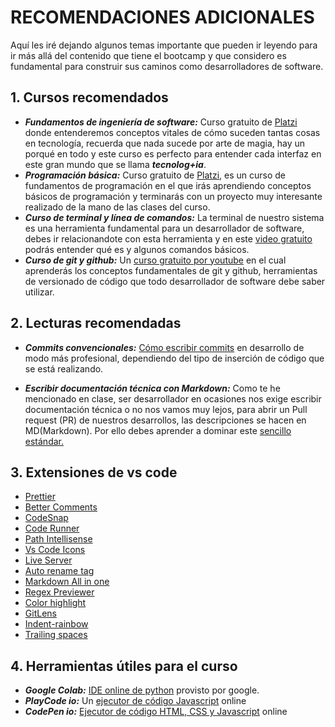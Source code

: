 # RECOMENDACIONES ADICIONALES

Aquí les iré dejando algunos temas importante que pueden ir leyendo para ir más allá del contenido que tiene el bootcamp y que considero es fundamental para construir sus caminos como desarrolladores de software.


## 1. Cursos recomendados

- ***Fundamentos de ingeniería de software:*** Curso gratuito de [Platzi](https://platzi.com/cursos/ingenieria/) donde entenderemos conceptos vitales de cómo suceden tantas cosas en tecnología, recuerda que nada sucede por arte de magia, hay un porqué en todo y este curso es perfecto para entender cada interfaz en este gran mundo que se llama ***tecnolog+ia***.
- ***Programación básica:*** Curso gratuito de [Platzi](https://platzi.com/cursos/programacion-basica/), es un curso de fundamentos de programación en el que irás aprendiendo conceptos básicos de programación y terminarás con un proyecto muy interesante realizado de la mano de las clases del curso.
- ***Curso de terminal y línea de comandos:*** La terminal de nuestro sistema es una herramienta fundamental para un desarrollador de software, debes ir relacionandote con esta herramienta y en este [video gratuito](https://www.youtube.com/watch?v=Pi0KVD4xTbc&ab_channel=jonmircha) podrás entender qué es y algunos comandos básicos.
- ***Curso de git y github:*** Un [curso gratuito por youtube](https://www.youtube.com/watch?v=3GymExBkKjE&ab_channel=MoureDevbyBraisMoure) en el cual aprenderás los conceptos fundamentales de git y github, herramientas de versionado de código que todo desarrollador de software debe saber utilizar.


## 2. Lecturas recomendadas

- ***Commits convencionales:*** [Cómo escribir commits](https://www.conventionalcommits.org/es/v1.0.0/) en desarrollo de modo más profesional, dependiendo del tipo de inserción de código que se está realizando.

- ***Escribir documentación técnica con Markdown:*** Como te he mencionado en clase, ser desarrollador en ocasiones nos exige escribir documentación técnica o no nos vamos muy lejos, para abrir un Pull request (PR) de nuestros desarrollos, las descripciones se hacen en MD(Markdown). Por ello debes aprender a dominar este [sencillo estándar.](https://markdown.es/sintaxis-markdown/)


## 3. Extensiones de vs code

- [Prettier](https://marketplace.visualstudio.com/items?itemName=esbenp.prettier-vscode)
- [Better Comments](https://marketplace.visualstudio.com/items?itemName=aaron-bond.better-comments)
- [CodeSnap](https://marketplace.visualstudio.com/items?itemName=adpyke.codesnap)
- [Code Runner](https://marketplace.visualstudio.com/items?itemName=formulahendry.code-runner)
- [Path Intellisense](https://marketplace.visualstudio.com/items?itemName=christian-kohler.path-intellisense)
- [Vs Code Icons](https://marketplace.visualstudio.com/items?itemName=vscode-icons-team.vscode-icons)
- [Live Server](https://marketplace.visualstudio.com/items?itemName=ritwickdey.LiveServer)
- [Auto rename tag](https://marketplace.visualstudio.com/items?itemName=formulahendry.auto-rename-tag)
- [Markdown All in one](https://marketplace.visualstudio.com/items?itemName=yzhang.markdown-all-in-one)
- [Regex Previewer](https://marketplace.visualstudio.com/items?itemName=chrmarti.regex)
- [Color highlight](https://marketplace.visualstudio.com/items?itemName=naumovs.color-highlight)
- [GitLens](https://marketplace.visualstudio.com/items?itemName=eamodio.gitlens)
- [Indent-rainbow](https://marketplace.visualstudio.com/items?itemName=oderwat.indent-rainbow)
- [Trailing spaces](https://marketplace.visualstudio.com/items?itemName=shardulm94.trailing-spaces)


## 4. Herramientas útiles para el curso

- ***Google Colab:*** [IDE online de python](https://colab.google/) provisto por google.
- ***PlayCode io:*** Un [ejecutor de código Javascript](https://playcode.io/javascript) online
- ***CodePen io:*** [Ejecutor de código HTML, CSS y Javascript](https://codepen.io/) online
